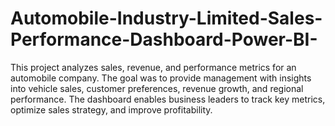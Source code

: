# Automobile-Industry-Limited-Sales-Performance-Dashboard-Power-BI-
This project analyzes sales, revenue, and performance metrics for an automobile company. The goal was to provide management with insights into vehicle sales, customer preferences, revenue growth, and regional performance. The dashboard enables business leaders to track key metrics, optimize sales strategy, and improve profitability.
